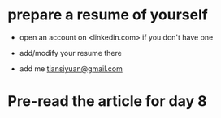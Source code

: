 # prepare a resume of yourself

* open an account on <linkedin.com> if you don't have one

* add/modify your resume there

* add me <tiansiyuan@gmail.com>

# Pre-read the article for day 8
